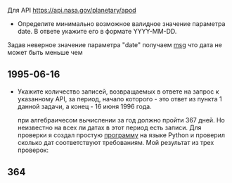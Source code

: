 Для API https://api.nasa.gov/planetary/apod

- Определите минимально возможное валидное значение параметра date. В ответе укажите его в формате YYYY-MM-DD.

Задав неверное значение параметра "date" получаем [msg](https://github.com/illiziumteney/y-lab/blob/main/homework_3/source/getnasa.png) что дата не может быть меньше чем

## 1995-06-16

- Укажите количество записей, возвращаемых в ответе на запрос к указанному API, за период, начало которого - это ответ из пункта 1 данной задачи, а конец - 16 июня 1996 года.

  при алгебраичесом вычислении за год должно пройти 367 дней. Но неизвестно на всех ли датах в этот период есть записи. Для проверки я создал простую [программу](https://github.com/illiziumteney/y-lab/blob/main/homework_3/source/ylab.py) на языке Python и проверил сколько дат соответствуют требованиям. Мой результат из трех проверок:

## 364
